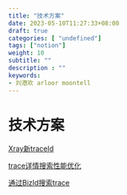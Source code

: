 ```yaml
---
title: "技术方案"
date: 2023-05-10T11:27:33+08:00
draft: true
categories: [ "undefined"]
tags: ["notion"]
weight: 10
subtitle: ""
description : ""
keywords:
- 刘港欢 arloor moontell
---
```


# 技术方案

[Xray新traceId](Xray%E6%96%B0traceId%205f07de82bfeb4bf2aefcd39b3082a2df.md)

[trace详情搜索性能优化](trace%E8%AF%A6%E6%83%85%E6%90%9C%E7%B4%A2%E6%80%A7%E8%83%BD%E4%BC%98%E5%8C%96%200dd5b07742674716b918f5bddd5895bf.md)

[通过BizId搜索trace](%E9%80%9A%E8%BF%87BizId%E6%90%9C%E7%B4%A2trace%209433f038a7df400a96e694fc0a5b4845.md)
